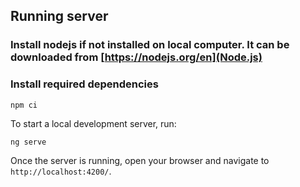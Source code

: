 ## Running server

### Install nodejs if not installed on local computer. It can be downloaded from [https://nodejs.org/en](Node.js)

### Install required dependencies
`npm ci`

To start a local development server, run:
```bash
ng serve
```

Once the server is running, open your browser and navigate to `http://localhost:4200/`. 
